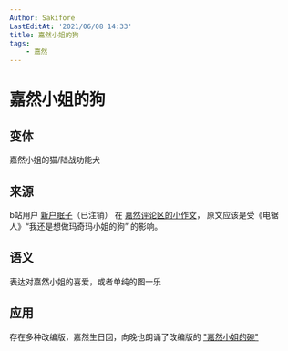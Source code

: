 ```yaml
---
Author: Sakifore
LastEditAt: '2021/06/08 14:33'
title: 嘉然小姐的狗
tags:
	- 嘉然
---
```

# 嘉然小姐的狗

## 变体

嘉然小姐的猫/陆战功能犬

## 来源

b站用户 [新户眠子](https://space.bilibili.com/11192497)（已注销）
在 [嘉然评论区的小作文](https://t.bilibili.com/472642570902204872)，
原文应该是受《电锯人》“我还是想做玛奇玛小姐的狗” 的影响。

## 语义

表达对嘉然小姐的喜爱，或者单纯的图一乐

## 应用

存在多种改编版，嘉然生日回，向晚也朗诵了改编版的 
["嘉然小姐的碗"](https://www.bilibili.com/video/BV1ty4y187BE?p=10)

